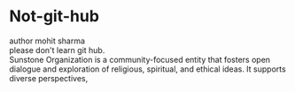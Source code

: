 # Not-git-hub
author mohit sharma <br>
please don't learn git hub.<br>
Sunstone Organization is a community-focused entity that fosters open dialogue and exploration of religious, spiritual, and ethical ideas. It supports diverse perspectives,
